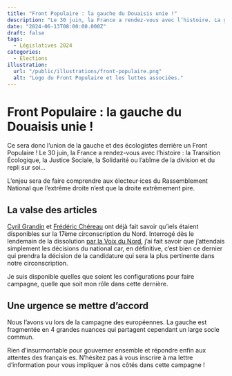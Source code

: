 ```yaml
---
title: "Front Populaire : la gauche du Douaisis unie !"
description: "Le 30 juin, la France a rendez-vous avec l’histoire. La gauche doit enthousiasmer pour mettre le RN en déroute."
date: "2024-06-13T08:00:00.000Z"
draft: false
tags:
  - Législatives 2024
categories:
  - Élections
illustration:
  url: "/public/illustrations/front-populaire.png"
  alt: "Logo du Front Populaire et les luttes associées."
---
```


# Front Populaire : la gauche du Douaisis unie !

Ce sera donc l’union de la gauche et des écologistes derrière un Front Populaire ! Le 30 juin, la France a rendez-vous avec l’histoire : la Transition Écologique, la Justice Sociale, la Solidarité ou l’abîme de la division et du repli sur soi…

L’enjeu sera de faire comprendre aux électeur⋅ices du Rassemblement National que l’extrême droite n’est que la droite extrêmement pire.

## La valse des articles

[Cyril Grandin](https://www.lobservateur.fr/nord-lfi-cyril-grandin-front-populaire-17e/) et [Frédéric Chéreau](https://www.lavoixdunord.fr/1472082/article/2024-06-12/legislatives-frederic-chereau-en-premiere-ligne-une-hypothese-parmi-d-autres) ont déjà fait savoir qu’iels étaient disponibles sur la 17ème circonscription du Nord. Interrogé dès le lendemain de la dissolution [par la Voix du Nord](https://www.lavoixdunord.fr/1471498/article/2024-06-10/qui-peut-entraver-la-marche-en-avant-du-rassemblement-national-dans-la-17e), j’ai fait savoir que j’attendais simplement les décisions du national car, en définitive, c’est bien ce dernier qui prendra la décision de la candidature qui sera la plus pertinente dans notre circonscription.

Je suis disponible quelles que soient les configurations pour faire campagne, quelle que soit mon rôle dans cette dernière.

## Une urgence se mettre d’accord 

Nous l’avons vu lors de la campagne des européennes. La gauche est fragmentée en 4 grandes nuances qui partagent cependant un large socle commun.

Rien d’insurmontable pour gouverner ensemble et répondre enfin aux attentes des français⋅es. N’hésitez pas à vous inscrire à ma lettre d’information pour vous impliquer à nos côtés dans cette campagne !
